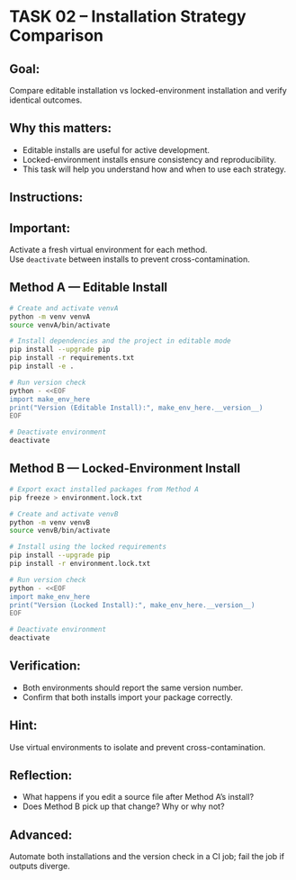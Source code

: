 TASK 02 – Installation Strategy Comparison
==========================================

Goal:
-----
Compare editable installation vs locked-environment installation and verify identical outcomes.

Why this matters:
-----------------
- Editable installs are useful for active development.
- Locked-environment installs ensure consistency and reproducibility.
- This task will help you understand how and when to use each strategy.

Instructions:
-------------

Important:
----------
Activate a fresh virtual environment for each method.  
Use `deactivate` between installs to prevent cross-contamination.

Method A — Editable Install
---------------------------
```bash
# Create and activate venvA
python -m venv venvA
source venvA/bin/activate

# Install dependencies and the project in editable mode
pip install --upgrade pip
pip install -r requirements.txt
pip install -e .

# Run version check
python - <<EOF
import make_env_here
print("Version (Editable Install):", make_env_here.__version__)
EOF

# Deactivate environment
deactivate
```

Method B — Locked-Environment Install
-------------------------------------
```bash
# Export exact installed packages from Method A
pip freeze > environment.lock.txt

# Create and activate venvB
python -m venv venvB
source venvB/bin/activate

# Install using the locked requirements
pip install --upgrade pip
pip install -r environment.lock.txt

# Run version check
python - <<EOF
import make_env_here
print("Version (Locked Install):", make_env_here.__version__)
EOF

# Deactivate environment
deactivate
```

Verification:
-------------
- Both environments should report the same version number.
- Confirm that both installs import your package correctly.

Hint:
-----
Use virtual environments to isolate and prevent cross-contamination.

Reflection:
-----------
- What happens if you edit a source file after Method A’s install?  
- Does Method B pick up that change? Why or why not?

Advanced:
---------
Automate both installations and the version check in a CI job; fail the job if outputs diverge.